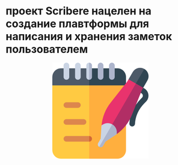 # проект Scribere нацелен на создание плавтформы для написания и хранения заметок пользователем

<p align="center">
  <img src="https://github.com/TwinDeath-altf4/scribere/blob/main/logo.png?raw=true" alt="img"/>
</p>
